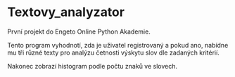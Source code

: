# Textovy_analyzator
První projekt do Engeto Online Python Akademie.

Tento program vyhodnotí, zda je uživatel registrovaný
a pokud ano, nabídne mu tři různé texty pro analýzu
četnosti výskytu slov dle zadaných kritérií.

Nakonec zobrazí histogram podle počtu znaků ve slovech.

